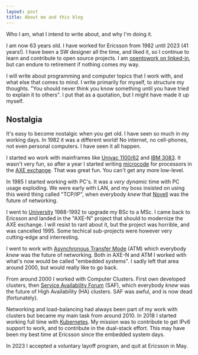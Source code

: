 ```yaml
---
layout: post
title: About me and this blog
---
```


Who I am, what I intend to write about, and why I'm doing it.

I am now 63 years old. I have worked for Ericsson from 1982 until 2023
(41 years!). I have been a SW designer all the time, and liked it, so
I continue to learn and contribute to open source projects. I am
[opentowork on linked-in](https://www.linkedin.com/in/lars-ekman-2711293/),
but can endure to retirement if nothing comes my way.

I will write about programming and computer topics that I work with,
and what else that comes to mind. I write primarily for myself, to
structure my thoughts. "You should never think you know something
until you have tried to explain it to others". I put that as a
quotation, but I might have made it up myself.


## Nostalgia

It's easy to become nostalgic when you get old. I have seen so much in
my working days. In 1982 it was a different world! No internet, no
cell-phones, not even personal computers. I have seen it all happen.

I started wo work with mainframes like [Univac
1100/62](https://en.wikipedia.org/wiki/UNIVAC_1100/2200_series) and
[IBM 3083](https://en.wikipedia.org/wiki/IBM_308X). It wasn't very
fun, so after a year I started writing
[microcode](https://en.wikipedia.org/wiki/Microcode) for processors in the
[AXE exchange](https://en.wikipedia.org/wiki/AXE_telephone_exchange).
That was great fun. You can't get any more low-level.

In 1985 I started working with PC's. It was a *very dynamic* time with
PC usage exploding. We were early with LAN, and my boss insisted on
using this weird thing called "TCP/IP", when everybody *knew* that
[Novell](https://en.wikipedia.org/wiki/Novell) was the future of networking.

I went to [University](https://www.ltu.se/en) 1988-1992 to upgrade my
BSc to a MSc. I came back to Ericsson and landed in the "AXE-N"
project that should to modernize the AXE exchange. I will resist to
rant about it, but the project was horrible, and was cancelled
1995. Some techical sub-projects were however very cutting-edge and
interresting.

I went to work with [Asynchronous Transfer Mode](
https://en.wikipedia.org/wiki/Asynchronous_Transfer_Mode) (ATM) which
everybody *knew* was the future of networking. Both in AXE-N and ATM I
worked with what's now would be called "embedded systems". I sadly
left that area around 2000, but would really like to go back.

From around 2000 I worked with Computer Clusters. First own
developed clusters, then [Service Availability Forum](
https://en.wikipedia.org/wiki/Service_Availability_Forum) (SAF), which
everybody *knew* was the future of High Availability (HA)
clusters. SAF was awful, and is now dead (fortunately).

Networking and load-balancing had always been part of my work with
clusters but became my main task from around 2010. In 2018 I started
working full time with [Kubernetes](https://kubernetes.io/). My
mission was to contribute to get IPv6 support to work, and to
contribute in the dual-stack effort. This may have been my best time
at Ericsson since the embedded system days.

In 2023 I accepted a voluntary layoff program, and quit at Ericsson in
May.
